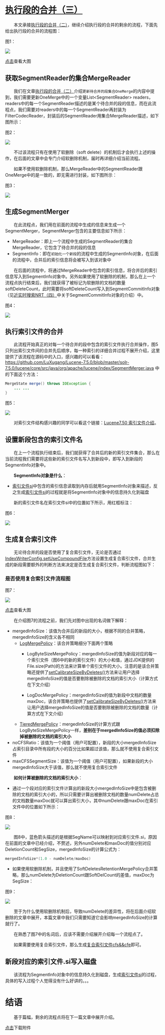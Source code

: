 # [执行段的合并（三）](https://www.amazingkoala.com.cn/Lucene/Index/)

&emsp;&emsp;本文承接[执行段的合并（二）](https://www.amazingkoala.com.cn/Lucene/Index/2019/1024/101.html)，继续介绍执行段的合并的剩余的流程，下面先给出执行段的合并的流程图：

图1：

<img src="http://www.amazingkoala.com.cn/uploads/lucene/index/执行段的合并/执行段的合并（三）/1.png">

[点击](http://www.amazingkoala.com.cn/uploads/lucene/index/执行段的合并/执行段的合并（三）/merge.html)查看大图

## 获取SegmentReader的集合MergeReader

&emsp;&emsp;我们在文章[执行段的合并（二）](https://www.amazingkoala.com.cn/Lucene/Index/2019/1025/102.html)介绍`更新待合并的段集合OneMerge`的内容中提到，我们需要更新OneMerge中的一个变量List\<SegmentReader\> readers，readers中的每一个SegmentReader描述的是某个待合并的段的信息，而在此流程点，我们需要对readers中的每一个SegmentReader再封装为FilterCodecReader，封装后的SegmentReader用集合MergeReader描述，如下图所示：

图2：

<img src="http://www.amazingkoala.com.cn/uploads/lucene/index/执行段的合并/执行段的合并（三）/2.png">

&emsp;&emsp;不过该流程只有在使用了软删除（soft delete）的机制后才会执行上述的操作，在后面的文章中会专门介绍软删除机制，届时再详细介绍当前流程。

&emsp;&emsp;如果不使用软删除机制，那么MergeReader中的SegmentReader跟OneMerge中的是一致的，即无需进行封装，如下图所示：

图3：

<img src="http://www.amazingkoala.com.cn/uploads/lucene/index/执行段的合并/执行段的合并（三）/3.png">

## 生成SegmentMerger

&emsp;&emsp;在此流程点，我们用在前面的流程中生成的信息来生成一个SegmentMerger，SegmentMerger包含的主要信息如下所示：

- MergeReader：即上一个流程中生成的SegmentReader的集合MergeReader，它包含了待合并的段的信息
- SegmentInfo：即在`初始化一个新段`的流程中生成的SegmentInfo对象，在后面的流程中，合并后的索引信息将会被写入到该对象中

&emsp;&emsp;在后面的流程中，将通过MergeReader中包含的索引信息，将合并后的索引信息写入到SegmentInfo对象中。另外如果使用了软删除的机制，那么在上一个流程点执行结束后，我们就获得了被标记为软删除的文档的数量softDeleteCount，此时需要将softDeleteCount写入到SegmentCommitInfo对象（见[近实时搜索NRT（四）](https://www.amazingkoala.com.cn/Lucene/Index/2019/0925/96.html)中关于SegmentCommitInfo对象的介绍）中。

图4：

<img src="http://www.amazingkoala.com.cn/uploads/lucene/index/执行段的合并/执行段的合并（三）/4.png">

## 执行索引文件的合并

&emsp;&emsp;此流程开始真正的对每一个待合并的段中包含的索引文件执行合并操作，图5只列出索引文件间的合并先后顺序，每一种索引的详细合并过程不展开介绍，这里提供了该流程在源码中的入口，感兴趣的可以看看：https://github.com/LuXugang/Lucene-7.5.0/blob/master/solr-7.5.0/lucene/core/src/java/org/apache/lucene/index/SegmentMerger.java 中的下面这个方法：

```java
MergeState merge() throws IOException {
    ... ... 
}
```

图5：

<img src="http://www.amazingkoala.com.cn/uploads/lucene/index/执行段的合并/执行段的合并（三）/5.png">

&emsp;&emsp;对索引文件结构感兴趣的同学可以看这个链接：[Lucene7.50 索引文件介绍](https://www.amazingkoala.com.cn/Lucene/suoyinwenjian/)。

## 设置新段包含的索引文件名

&emsp;&emsp;在上一个流程执行结束后，我们就获得了合并后的新的索引文件集合，那么在当前流程我们需要将这些新的索引文件名写入到新段中，即写入到新段的SegmentInfo对象中。

&emsp;&emsp;**SegmentInfo对象是什么**：

- [索引文件si](https://www.amazingkoala.com.cn/Lucene/suoyinwenjian/2019/0605/63.html)中包含的索引信息读取到内存后就用SegmentInfo对象来描述，反之生成[索引文件si](https://www.amazingkoala.com.cn/Lucene/suoyinwenjian/2019/0605/63.html)的过程就是将SegmentInfo对象中的信息持久化到磁盘

&emsp;&emsp;新的索引文件名在索引文件si中的位置如下所示，用红框标注：

图6：

<img src="http://www.amazingkoala.com.cn/uploads/lucene/index/执行段的合并/执行段的合并（三）/6.png">

## 生成复合索引文件

&emsp;&emsp;无论待合并的段是否使用了复合索引文件，无论是否通过[IndexWriterConfig.setUseCompoundFile](https://github.com/LuXugang/Lucene-7.5.0/blob/master/solr-7.5.0/lucene/core/src/java/org/apache/lucene/index/IndexWriterConfig.java)方法设置生成复合索引文件，合并生成的新段需要额外的判断方法来决定是否生成复合索引文件，判断流程图如下：

### 是否使用复合索引文件流程图

图7：

<img src="http://www.amazingkoala.com.cn/uploads/lucene/index/执行段的合并/执行段的合并（三）/7.png">

[点击]()查看大图

&emsp;&emsp;在介绍图7的流程之前，我们先对图中出现的名词做下解释：

- mergedInfoSize：该值为合并后的新段的大小，根据不同的合并策略，mergedInfoSize的含义各不相同
  - [LogMergePolicy](https://www.amazingkoala.com.cn/Lucene/Index/2019/0513/58.html)：该合并策略细分下面两个策略
    - LogByteSizeMergePolicy：mergedInfoSize的值为新段对应的每一个索引文件（图6中的新的索引文件）的大小和值，通过JDK提供的File.size(Path)的方法来计算单个索引文件的大小。注意的是该合并策略还提供了[setCalibrateSizeByDeletes()](https://github.com/LuXugang/Lucene-7.5.0/blob/master/solr-7.5.0/lucene/core/src/java/org/apache/lucene/index/LogMergePolicy.java)方法来让用户选择mergedInfoSize的值是否要剔除被删除的文档的索引大小（计算方式在下文介绍）

    - LogDocMergePolicy：mergedInfoSize的值为新段中文档的数量maxDoc，该合并策略也提供了[setCalibrateSizeByDeletes()](https://github.com/LuXugang/Lucene-7.5.0/blob/master/solr-7.5.0/lucene/core/src/java/org/apache/lucene/index/LogMergePolicy.java)方法来让用户选择mergedInfoSize的值是否要剔除被删除的文档的数量（计算方式在下文介绍）
  - [TieredMergePolicy](https://www.amazingkoala.com.cn/Lucene/Index/2019/0516/59.html)：mergedInfoSize的计算方式跟LogByteSizeMergePolicy一样，**差别在于mergedInfoSize的值必须扣除掉被删除的文档的索引大小**
- noCFSRatio：该值为一个阈值（用户可配置），新段的大小mergedInfoSize占索引目录中所有段的大小的百分比如果超过该值，那么就不使用复合索引文件
- maxCFSSegmentSize：该值为一个阈值（用户可配置），如果新段的大小mergedInfoSize大于该值，那么就不使用复合索引文件

&emsp;&emsp;**如何计算被删除的文档的索引大小**：

- 通过一个段对应的索引文件计算出的新段大小mergedInfoSize中是包含被删除的文档的索引大小的，所以只需要计算出被删除文档的数量numDelete占总的文档数量maxDoc就可以算出索引大小，其中numDelete跟maxDoc在索引文件中的位置如下所示：

图8：

<img src="http://www.amazingkoala.com.cn/uploads/lucene/index/执行段的合并/执行段的合并（三）/8.png">

&emsp;&emsp;图8中，蓝色箭头描述的是根据SegName可以映射到对应索引文件.si，原因在前面的文章中已经介绍，不赘述，另外numDelete和maxDoc的值分别对应DeletionCount和SegSize，mergedInfoSize的计算公式为：

```java
mergedInfoSize*(1.0 - numDelete/maxDoc)
```

- 如果使用软删除机制，并且使用了SoftDeletesRetentionMergePolicy合并策略，那么numDelete为DeletionCount跟SoftDelCount的差值，maxDoc为SegSize：

图9：

<img src="http://www.amazingkoala.com.cn/uploads/lucene/index/执行段的合并/执行段的合并（三）/9.png">

&emsp;&emsp;至于为什么使用软删除机制后，导致numDelete的差异性，将在后面介绍软删除的文章中展开，本篇文章中我们只需要知道它会影响mergedInfoSize的计算就行了。

&emsp;&emsp;在熟悉了图7中的名词后，应该不需要介绍展开介绍每一个流程点了。

&emsp;&emsp;如果需要使用复合索引文件，那么生成[复合索引文件cfs&&cfe](https://www.amazingkoala.com.cn/Lucene/suoyinwenjian/2019/0710/73.html)即可。

## 新段对应的索引文件.si写入磁盘

&emsp;&emsp;该流程为SegmentInfo对象中的信息持久化到磁盘，生成[索引文件si](https://www.amazingkoala.com.cn/Lucene/suoyinwenjian/2019/0605/63.html)的过程，具体的写入过程个人觉得没有什么好讲的。。。

# 结语

&emsp;&emsp;基于篇幅，剩余的流程点将在下一篇文章中展开介绍。

[点击](http://www.amazingkoala.com.cn/attachment/Lucene/Index/执行段的合并/执行段的合并（三）/执行段的合并（三）.zip)下载附件



